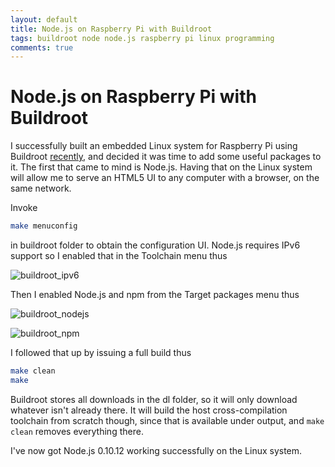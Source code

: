```yaml
---
layout: default
title: Node.js on Raspberry Pi with Buildroot
tags: buildroot node node.js raspberry pi linux programming
comments: true
---
```

# Node.js on Raspberry Pi with Buildroot

I successfully built an embedded Linux system for Raspberry Pi using Buildroot [recently](_posts/2014/2014-07-15-embedded-linux-system-for-raspberry-pi-with-buildroot.md), and decided it was time to add some useful packages to it. The first that came to mind is Node.js. Having that on the Linux system will allow me to serve an HTML5 UI to any computer with a browser, on the same network.

Invoke

```bash
make menuconfig 
```

in buildroot folder to obtain the configuration UI. Node.js requires IPv6 support so I enabled that in the Toolchain menu thus

![buildroot_ipv6](/assets/img/buildroot-toolchain-ipv6.png)

Then I enabled Node.js and npm from the Target packages menu thus

![buildroot_nodejs](/assets/img/buildroot-packages-nodejs.png)

![buildroot_npm](/assets/img/buildroot-packages-npm.png)

I followed that up by issuing a full build thus

```bash
make clean
make
```

Buildroot stores all downloads in the dl folder, so it will only download whatever isn't already there. It will build the host cross-compilation toolchain from scratch though, since that is available under output, and `make clean` removes everything there.

I've now got Node.js 0.10.12 working successfully on the Linux system.
